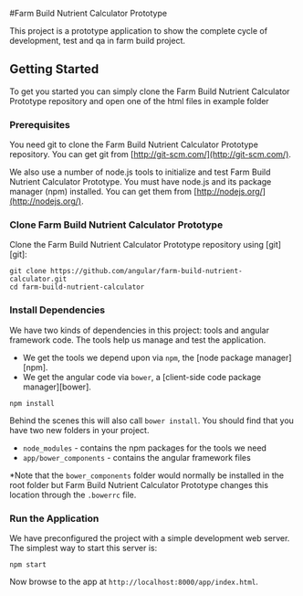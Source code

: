 #Farm Build Nutrient Calculator Prototype

This project is a prototype application to show the complete cycle of development, test and qa in farm build project.


## Getting Started

To get you started you can simply clone the Farm Build Nutrient Calculator Prototype repository and open one of the html files in example folder

### Prerequisites

You need git to clone the Farm Build Nutrient Calculator Prototype repository. You can get git from
[http://git-scm.com/](http://git-scm.com/).

We also use a number of node.js tools to initialize and test Farm Build Nutrient Calculator Prototype. You must have node.js and
its package manager (npm) installed.  You can get them from [http://nodejs.org/](http://nodejs.org/).

### Clone Farm Build Nutrient Calculator Prototype

Clone the Farm Build Nutrient Calculator Prototype repository using [git][git]:

```
git clone https://github.com/angular/farm-build-nutrient-calculator.git
cd farm-build-nutrient-calculator
```

### Install Dependencies

We have two kinds of dependencies in this project: tools and angular framework code.  The tools help
us manage and test the application.

* We get the tools we depend upon via `npm`, the [node package manager][npm].
* We get the angular code via `bower`, a [client-side code package manager][bower].

```
npm install
```

Behind the scenes this will also call `bower install`.  You should find that you have two new
folders in your project.

* `node_modules` - contains the npm packages for the tools we need
* `app/bower_components` - contains the angular framework files

*Note that the `bower_components` folder would normally be installed in the root folder but
Farm Build Nutrient Calculator Prototype changes this location through the `.bowerrc` file.

### Run the Application

We have preconfigured the project with a simple development web server.  The simplest way to start
this server is:

```
npm start
```

Now browse to the app at `http://localhost:8000/app/index.html`.
